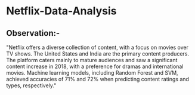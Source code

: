 # Netflix-Data-Analysis

## Observation:-
"Netflix offers a diverse collection of content, with a focus on movies over TV shows. The United States and India are the primary content producers. The platform caters mainly to mature audiences and saw a significant content increase in 2018, with a preference for dramas and international movies. Machine learning models, including Random Forest and SVM, achieved accuracies of 71% and 72% when predicting content ratings and types, respectively."
